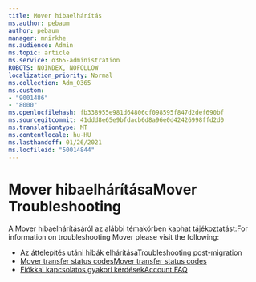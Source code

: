 ```yaml
---
title: Mover hibaelhárítás
ms.author: pebaum
author: pebaum
manager: mnirkhe
ms.audience: Admin
ms.topic: article
ms.service: o365-administration
ROBOTS: NOINDEX, NOFOLLOW
localization_priority: Normal
ms.collection: Adm_O365
ms.custom:
- "9001486"
- "8000"
ms.openlocfilehash: fb338955e981d64806cf098595f847d2def690bf
ms.sourcegitcommit: 41ddd8e65e9bfdacb6d8a96e0d42426998ffd2d0
ms.translationtype: MT
ms.contentlocale: hu-HU
ms.lasthandoff: 01/26/2021
ms.locfileid: "50014844"
---
```

# <a name="mover-troubleshooting"></a><span data-ttu-id="f5eca-102">Mover hibaelhárítása</span><span class="sxs-lookup"><span data-stu-id="f5eca-102">Mover Troubleshooting</span></span>

<span data-ttu-id="f5eca-103">A Mover hibaelhárításáról az alábbi témakörben kaphat tájékoztatást:</span><span class="sxs-lookup"><span data-stu-id="f5eca-103">For information on troubleshooting Mover please visit the following:</span></span>

- [<span data-ttu-id="f5eca-104">Az áttelepítés utáni hibák elhárítása</span><span class="sxs-lookup"><span data-stu-id="f5eca-104">Troubleshooting post-migration</span></span>](https://docs.microsoft.com/sharepointmigration/mover-post-migration-troubleshooting)  
- [<span data-ttu-id="f5eca-105">Mover transfer status codes</span><span class="sxs-lookup"><span data-stu-id="f5eca-105">Mover transfer status codes</span></span>](https://docs.microsoft.com/sharepointmigration/mover-transfer-status-codes)
- [<span data-ttu-id="f5eca-106">Fiókkal kapcsolatos gyakori kérdések</span><span class="sxs-lookup"><span data-stu-id="f5eca-106">Account FAQ</span></span>](https://docs.microsoft.com/sharepointmigration/mover-account-faq)
